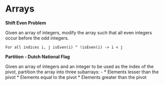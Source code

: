 # Arrays

**Shift Even Problem**

Given an array of integers, modify the array such that all even integers occur before the odd integers.

`For all indices i, j isEven(i) ^ !isEven(i) -> i < j`

**Partition - Dutch National Flag**

Given an array of integers and an integer to be used as the index of the pivot, partition the array into three subarrays: -
	* Elements lesser than the pivot
	* Elements equal to the pivot
	* Elements greater than the pivot
